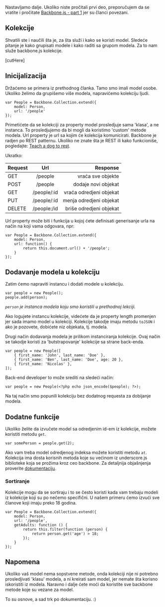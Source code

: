Nastavljamo dalje. Ukoliko niste pročitali prvi deo, preporučujem da se vratite i pročitate [Backbone.js - part 1](http://nodejs.rs/post/backbonejs-part-1) jer su članci povezani.

## Kolekcije

Shvatili ste i naučili šta je, za šta služi i kako se koristi model. Sledeće pitanje je kako grupisati modele i kako raditi sa grupom modela. Za to nam služe backbone.js kolekcije.

[cutHere]

## Inicijalizacija

Držaćemo se primera iz prethodnog članka. Tamo smo imali model osobe. Ukoliko želimo da grupišemo više modela, napravićemo kolekciju ljudi.

```
var People = Backbone.Collection.extend({
	model: Person,
	url: '/people'
});
```

Primetićete da se kolekciji za property model prosledjuje sama 'klasa', a ne instanca. To prosledjujemo da bi mogli da koristimo 'custom' metode modela.
Url property je url sa kojim će kolekcija komunicirati. Backbone je radjen po REST patternu. Ukoliko ne znate šta je REST ili kako funkcioniše, pogledajte: [Teach a dog to rest](https://vimeo.com/17785736).

Ukratko:


| Request       | Url             | Response                |
| ------------- |:---------------:| -----------------------:|
| GET           | /people         | vraća sve objekte       | 
| POST          | /people         | dodaje novi objekat     |
| GET           | /people/:id     | vraća odredjeni objekat |
| PUT           | /people/:id     | menja odredjeni objekat |
| DELETE        | /people:/id     | briše odredjeni objekat |


Url property može biti i funkcija u kojoj ćete definisati generisanje urla na način na koji vama odgovara, npr:

```
var People = Backbone.Collection.extend({
	model: Person,
	url: function() {
		return this.document.url() + '/people';
	}
});
```

## Dodavanje modela u kolekciju

Zatim ćemo napraviti instancu i dodati modele u kolekciju.

```
var people = new People();
people.add(person);
```

*`person` je instanca modela koju smo koristili u prethodnoj lekciji.*

Ako logujete instancu kolekcije, videćete da je property length promenjen jer sada imamo model u kolekciji. Kolekcije takodje imaju metodu `toJSON` i ako je pozovete, dobićete niz objekata, tj. modela.

Drugi način dodavanja modela je prilikom instanciranja kolekcije. Ovaj način se takodje koristi za 'butstrapovanje' kolekcije sa strane back-enda.

```
var people = new People([
	{ first_name: 'John', last_name: 'Doe' },
	{ first_name: 'Ben', last_name: 'Doe', age: 20 },
	{ first_name: 'Nicolas' },
]);
```

Back-end developer to može srediti na sledeći način:

```
var people = new People(<?php echo json_encode($people); ?>);
```

Na taj način smo popunili kolekciju bez dodatnog requesta za dobijanje modela.

## Dodatne funkcije
Ukoliko želite da izvučete model sa odredjenim id-em iz kolekcije, možete koristiti metodu `get`.

```
var somePerson = people.get(2);
```

Ako vam treba model odredjenog indeksa možete koristiti metodu `at`.
Kolekcija ima dosta korisnih metoda koje su većinom iz underscore.js biblioteke koja se prožima kroz ceo backbone. Za detaljnija objašnjenja proverite [dokumentaciju](http://backbonejs.org/).

### Sortiranje
Kolekcije mogu da se sortiraju i to se često koristi kada vam trebaju modeli iz kolekcije koji su po nečemo specifični. U našem primeru ćemo izvući sve članove koji imaju preko 18 godina.

```
var People = Backbone.Collection.extend({
	model: Person,
	url: '/people',
	getAdults: function () {
		return this.filter(function (person) {
			return person.get('age') > 18;
		});
	}
});
```

## Napomena
Ukoliko vaš model nema sopstvene metode, onda kolekciji nije ni potrebno prosledjivati 'klasu' modela, a ni kreirati sam model, jer nemate šta korisno iskoristiti iz modela. Naravno i dalje ćete moći da koristite sve backbone metode koje su vezane za model.


To su osnove, a sad trk po dokumentaciju. :)